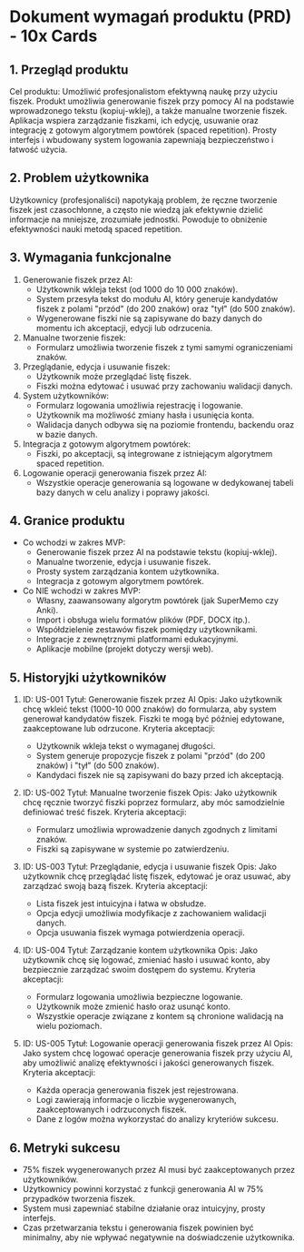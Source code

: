 # Dokument wymagań produktu (PRD) - 10x Cards
## 1. Przegląd produktu
Cel produktu: Umożliwić profesjonalistom efektywną naukę przy użyciu fiszek. Produkt umożliwia generowanie fiszek przy pomocy AI na podstawie wprowadzonego tekstu (kopiuj-wklej), a także manualne tworzenie fiszek. Aplikacja wspiera zarządzanie fiszkami, ich edycję, usuwanie oraz integrację z gotowym algorytmem powtórek (spaced repetition). Prosty interfejs i wbudowany system logowania zapewniają bezpieczeństwo i łatwość użycia.

## 2. Problem użytkownika
Użytkownicy (profesjonaliści) napotykają problem, że ręczne tworzenie fiszek jest czasochłonne, a często nie wiedzą jak efektywnie dzielić informacje na mniejsze, zrozumiałe jednostki. Powoduje to obniżenie efektywności nauki metodą spaced repetition.

## 3. Wymagania funkcjonalne
1. Generowanie fiszek przez AI:
   - Użytkownik wkleja tekst (od 1000 do 10 000 znaków).
   - System przesyła tekst do modułu AI, który generuje kandydatów fiszek z polami "przód" (do 200 znaków) oraz "tył" (do 500 znaków).
   - Wygenerowane fiszki nie są zapisywane do bazy danych do momentu ich akceptacji, edycji lub odrzucenia.
2. Manualne tworzenie fiszek:
   - Formularz umożliwia tworzenie fiszek z tymi samymi ograniczeniami znaków.
3. Przeglądanie, edycja i usuwanie fiszek:
   - Użytkownik może przeglądać listę fiszek.
   - Fiszki można edytować i usuwać przy zachowaniu walidacji danych.
4. System użytkowników:
   - Formularz logowania umożliwia rejestrację i logowanie.
   - Użytkownik ma możliwość zmiany hasła i usunięcia konta.
   - Walidacja danych odbywa się na poziomie frontendu, backendu oraz w bazie danych.
5. Integracja z gotowym algorytmem powtórek:
   - Fiszki, po akceptacji, są integrowane z istniejącym algorytmem spaced repetition.
6. Logowanie operacji generowania fiszek przez AI:
   - Wszystkie operacje generowania są logowane w dedykowanej tabeli bazy danych w celu analizy i poprawy jakości.

## 4. Granice produktu
- Co wchodzi w zakres MVP:
   - Generowanie fiszek przez AI na podstawie tekstu (kopiuj-wklej).
   - Manualne tworzenie, edycja i usuwanie fiszek.
   - Prosty system zarządzania kontem użytkownika.
   - Integracja z gotowym algorytmem powtórek.
- Co NIE wchodzi w zakres MVP:
   - Własny, zaawansowany algorytm powtórek (jak SuperMemo czy Anki).
   - Import i obsługa wielu formatów plików (PDF, DOCX itp.).
   - Współdzielenie zestawów fiszek pomiędzy użytkownikami.
   - Integracje z zewnętrznymi platformami edukacyjnymi.
   - Aplikacje mobilne (projekt dotyczy wersji web).

## 5. Historyjki użytkowników
1. ID: US-001
   Tytuł: Generowanie fiszek przez AI
   Opis: Jako użytkownik chcę wkleić tekst (1000-10 000 znaków) do formularza, aby system generował kandydatów fiszek. Fiszki te mogą być później edytowane, zaakceptowane lub odrzucone.
   Kryteria akceptacji:
     - Użytkownik wkleja tekst o wymaganej długości.
     - System generuje propozycje fiszek z polami "przód" (do 200 znaków) i "tył" (do 500 znaków).
     - Kandydaci fiszek nie są zapisywani do bazy przed ich akceptacją.

2. ID: US-002
   Tytuł: Manualne tworzenie fiszek
   Opis: Jako użytkownik chcę ręcznie tworzyć fiszki poprzez formularz, aby móc samodzielnie definiować treść fiszek.
   Kryteria akceptacji:
     - Formularz umożliwia wprowadzenie danych zgodnych z limitami znaków.
     - Fiszki są zapisywane w systemie po zatwierdzeniu.

3. ID: US-003
   Tytuł: Przeglądanie, edycja i usuwanie fiszek
   Opis: Jako użytkownik chcę przeglądać listę fiszek, edytować je oraz usuwać, aby zarządzać swoją bazą fiszek.
   Kryteria akceptacji:
     - Lista fiszek jest intuicyjna i łatwa w obsłudze.
     - Opcja edycji umożliwia modyfikacje z zachowaniem walidacji danych.
     - Opcja usuwania fiszek wymaga potwierdzenia operacji.

4. ID: US-004
   Tytuł: Zarządzanie kontem użytkownika
   Opis: Jako użytkownik chcę się logować, zmieniać hasło i usuwać konto, aby bezpiecznie zarządzać swoim dostępem do systemu.
   Kryteria akceptacji:
     - Formularz logowania umożliwia bezpieczne logowanie.
     - Użytkownik może zmienić hasło oraz usunąć konto.
     - Wszystkie operacje związane z kontem są chronione walidacją na wielu poziomach.

5. ID: US-005
   Tytuł: Logowanie operacji generowania fiszek przez AI
   Opis: Jako system chcę logować operacje generowania fiszek przy użyciu AI, aby umożliwić analizę efektywności i jakości generowanych fiszek.
   Kryteria akceptacji:
     - Każda operacja generowania fiszek jest rejestrowana.
     - Logi zawierają informacje o liczbie wygenerowanych, zaakceptowanych i odrzuconych fiszek.
     - Dane z logów można wykorzystać do analizy kryteriów sukcesu.

## 6. Metryki sukcesu
- 75% fiszek wygenerowanych przez AI musi być zaakceptowanych przez użytkowników.
- Użytkownicy powinni korzystać z funkcji generowania AI w 75% przypadków tworzenia fiszek.
- System musi zapewniać stabilne działanie oraz intuicyjny, prosty interfejs.
- Czas przetwarzania tekstu i generowania fiszek powinien być minimalny, aby nie wpływać negatywnie na doświadczenie użytkownika. 